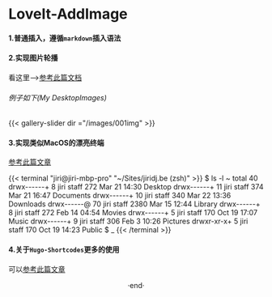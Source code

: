 # LoveIt-AddImage


#### 1.普通插入，遵循`markdown`插入语法
#### 2.实现图片轮播
看这里——>[参考此篇文档](https://github.com/tbiering/hugo-slider-shortcode)

###### 例子如下(My DesktopImages)
{{< gallery-slider  dir ="/images/001img" >}}   <!-- width ="695.333px" height =" 350px"   auto-slide ="2000"  //自动播放速度 -->

#### 3.实现类似MacOS的漂亮终端

[参考此篇文章](https://github.com/jiridj/hugo-macos-terminal)

{{< terminal "jiri@jiri-mbp-pro" "~/Sites/jiridj.be (zsh)" >}}
$ ls -l ~
total 40
drwx------+  8 jiri  staff    272 Mar 21 14:30 Desktop
drwx------+ 11 jiri  staff    374 Mar 21 16:47 Documents
drwx------+ 10 jiri  staff    340 Mar 22 13:36 Downloads
drwx------@ 70 jiri  staff   2380 Mar 15 12:44 Library
drwx------+  8 jiri  staff    272 Feb 14 04:54 Movies
drwx------+  5 jiri  staff    170 Oct 19 17:07 Music
drwx------+  9 jiri  staff    306 Feb  3 10:26 Pictures
drwxr-xr-x+  5 jiri  staff    170 Oct 19 14:23 Public
$ _
{{< /terminal >}}

#### 4.关于`Hugo-Shortcodes`更多的使用

可以[参考此篇文章](https://github.com/parsiya/Hugo-Shortcodes)

<center>·end·</center>
